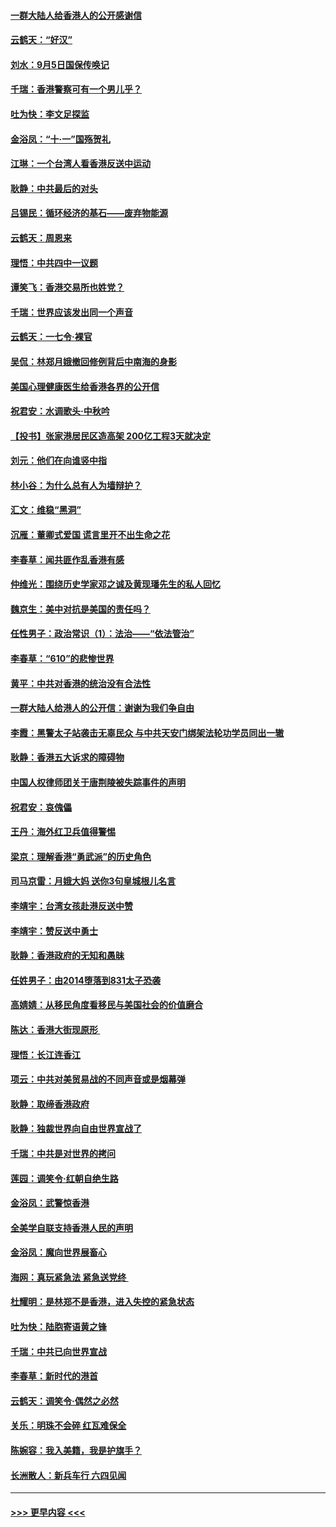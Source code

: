 #### [一群大陆人给香港人的公开感谢信](../pages/nsc993/n11514797.md?t=09120800) 
#### [云鹤天：“好汉”](../pages/nsc993/n11513536.md?t=09120800) 
#### [刘水：9月5日国保传唤记](../pages/nsc993/n11513460.md?t=09120800) 
#### [千瑞：香港警察可有一个男儿乎？](../pages/nsc993/n11513109.md?t=09120800) 
#### [吐为快：李文足探监](../pages/nsc993/n11509622.md?t=09120800) 
#### [金浴凤：“十‧一”国殇贺礼](../pages/nsc993/n11509593.md?t=09120800) 
#### [江琳：一个台湾人看香港反送中运动](../pages/nsc993/n11509211.md?t=09120800) 
#### [耿静：中共最后的对头](../pages/nsc993/n11508308.md?t=09120800) 
#### [吕锡民：循环经济的基石——废弃物能源](../pages/nsc993/n11508212.md?t=09120800) 
#### [云鹤天：周恩来](../pages/nsc993/n11508055.md?t=09120800) 
#### [理悟：中共四中一议题](../pages/nsc993/n11507782.md?t=09120800) 
#### [谭笑飞：香港交易所也姓党？](../pages/nsc993/n11507753.md?t=09120800) 
#### [千瑞：世界应该发出同一个声音](../pages/nsc993/n11507290.md?t=09120800) 
#### [云鹤天：一七令‧裸官](../pages/nsc993/n11507177.md?t=09120800) 
#### [吴侃：林郑月娥撤回修例背后中南海的身影](../pages/nsc993/n11506876.md?t=09120800) 
#### [美国心理健康医生给香港各界的公开信](../pages/nsc993/n11506809.md?t=09120800) 
#### [祝君安：水调歌头‧中秋吟](../pages/nsc993/n11506758.md?t=09120800) 
#### [【投书】张家港居民区造高架 200亿工程3天就决定](../pages/nsc993/n11506682.md?t=09120800) 
#### [刘元：他们在向谁竖中指](../pages/nsc993/n11505384.md?t=09120800) 
#### [林小谷：为什么总有人为墙辩护？](../pages/nsc993/n11505226.md?t=09120800) 
#### [汇文：维稳“黑洞”](../pages/nsc993/n11504347.md?t=09120800) 
#### [沉雁：董卿式爱国 谎言里开不出生命之花](../pages/nsc993/n11503215.md?t=09120800) 
#### [李春草：闻共匪作乱香港有感](../pages/nsc993/n11503072.md?t=09120800) 
#### [仲维光：围绕历史学家邓之诚及黄现璠先生的私人回忆](../pages/nsc993/n11501330.md?t=09120800) 
#### [魏京生：美中对抗是美国的责任吗？](../pages/nsc993/n11500723.md?t=09120800) 
#### [任性男子：政治常识（1）：法治——“依法管治”](../pages/nsc993/n11500791.md?t=09120800) 
#### [李春草：“610”的悲惨世界](../pages/nsc993/n11501141.md?t=09120800) 
#### [黄平：中共对香港的统治没有合法性](../pages/nsc993/n11499473.md?t=09120800) 
#### [一群大陆人给港人的公开信：谢谢为我们争自由](../pages/nsc993/n11500402.md?t=09120800) 
#### [李霞：黑警太子站袭击无辜民众 与中共天安门绑架法轮功学员同出一辙](../pages/nsc993/n11499805.md?t=09120800) 
#### [耿静：香港五大诉求的障碍物](../pages/nsc993/n11497578.md?t=09120800) 
#### [中国人权律师团关于唐荆陵被失踪事件的声明](../pages/nsc993/n11500014.md?t=09120800) 
#### [祝君安：哀傀儡](../pages/nsc993/n11499776.md?t=09120800) 
#### [王丹：海外红卫兵值得警惕](../pages/nsc993/n11498138.md?t=09120800) 
#### [梁京：理解香港“勇武派”的历史角色](../pages/nsc993/n11498006.md?t=09120800) 
#### [司马京雷：月娥大妈  送你3句皇城根儿名言](../pages/nsc993/n11497885.md?t=09120800) 
#### [李靖宇：台湾女孩赴港反送中赞](../pages/nsc993/n11497721.md?t=09120800) 
#### [李靖宇：赞反送中勇士](../pages/nsc993/n11497452.md?t=09120800) 
#### [耿静：香港政府的无知和愚昧](../pages/nsc993/n11494238.md?t=09120800) 
#### [任姓男子：由2014堕落到831太子恐袭](../pages/nsc993/n11496683.md?t=09120800) 
#### [高婧婧：从移民角度看移民与美国社会的价值磨合](../pages/nsc993/n11495757.md?t=09120800) 
#### [陈达：香港大街现原形 ](../pages/nsc993/n11495441.md?t=09120800) 
#### [理悟：长江连香江](../pages/nsc993/n11495377.md?t=09120800) 
#### [项云：中共对美贸易战的不同声音或是烟幕弹](../pages/nsc993/n11494929.md?t=09120800) 
#### [耿静：取缔香港政府](../pages/nsc993/n11494218.md?t=09120800) 
#### [耿静：独裁世界向自由世界宣战了](../pages/nsc993/n11494190.md?t=09120800) 
#### [千瑞：中共是对世界的拷问](../pages/nsc993/n11493021.md?t=09120800) 
#### [莲园：调笑令‧红朝自绝生路](../pages/nsc993/n11493011.md?t=09120800) 
#### [金浴凤：武警惊香港](../pages/nsc993/n11492994.md?t=09120800) 
#### [全美学自联支持香港人民的声明](../pages/nsc993/n11492630.md?t=09120800) 
#### [金浴凤：魔向世界展畜心](../pages/nsc993/n11492599.md?t=09120800) 
#### [海网：真玩紧急法 紧急送党终 ](../pages/nsc993/n11492535.md?t=09120800) 
#### [杜耀明：是林郑不是香港，进入失控的紧急状态](../pages/nsc993/n11491420.md?t=09120800) 
#### [吐为快：陆胞寄语黄之锋](../pages/nsc993/n11491117.md?t=09120800) 
#### [千瑞：中共已向世界宣战](../pages/nsc993/n11490123.md?t=09120800) 
#### [李春草：新时代的港首](../pages/nsc993/n11489864.md?t=09120800) 
#### [云鹤天：调笑令·偶然之必然](../pages/nsc993/n11489701.md?t=09120800) 
#### [关乐：明珠不会碎 红瓦难保全](../pages/nsc993/n11489647.md?t=09120800) 
#### [陈婉容：我入美籍，我是护旗手？](../pages/nsc993/n11487908.md?t=09120800) 
#### [长洲散人：新兵车行 六四见闻](../pages/nsc993/n11487729.md?t=09120800) 

----
#### [ >>> 更早内容 <<< ](../indexes/nsc993-earlier.md)
